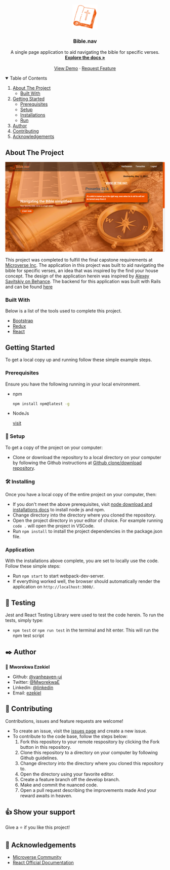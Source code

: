 <br />
<p align="center">
  <a href="https://github.com/vanheaven-ui/bible.nav-ui">
    <img src="src/images/logo1.png" alt="Logo" width="80" height="80">
  </a>

  <h3 align="center">Bible.nav</h3>

  <p align="center">
    A single page application to aid navigating the bible for specific verses.
    <br />
    <a href="https://github.com/othneildrew/Best-README-Template"><strong>Explore the docs »</strong></a>
    <br />
    <br />
    <a href="https://guarded-springs-59282.herokuapp.com/">View Demo</a>
    ·
    <a href="https://github.com/vanheaven-ui/bible.nav-ui/issues">Request Feature</a>
  </p>
</p>

<details open="open">
  <summary>Table of Contents</summary>
  <ol>
    <li>
      <a href="#about-the-project">About The Project</a>
      <ul>
        <li><a href="#built-with">Built With</a></li>
      </ul>
    </li>
    <li>
      <a href="#getting-started">Getting Started</a>
      <ul>
        <li><a href="#prerequisites">Prerequisites</a></li>
        <li><a href="#setup">Setup</a></li>
        <li><a href="#installation">Installations</a></li>
        <li><a href="#run">Run</a></li>
      </ul>
    </li>
    <li><a href="#author">Author</a></li>
    <li><a href="#contributing">Contributing</a></li>
    <li><a href="#acknowledgements">Acknowledgements</a></li>
  </ol>
</details>

## About The Project

![Bible.nav Screen Shot](screenshot/screenshot.png)


This project was completed to fulfill the final capstone requirements at [Microverse Inc](). The application in this project was built to aid navigating the bible for specific verses, an idea that was inspired by the find your house concept. The design of the application herein was inspired by [Alexey Savitskiy on Behance](https://www.behance.net/gallery/37706679/Circle-(Landing-page-Dashboard-Mobile-App)).
The backend for this application was built with Rails and can be found [here](https://github.com/vanheaven-ui/bible.nav-api)

### Built With

Below is a list of the tools used to complete this project.
* [Bootstrap](https://react-bootstrap.github.io/)
* [Redux](https://redux.js.org/)
* [React](https://reactjs.org/)

## Getting Started

To get a local copy up and running follow these simple example steps.

### Prerequisites

Ensure you have the following running in your local environment.
* npm
  ```sh
  npm install npm@latest -g
  ```
* NodeJs
  <br>

  [visit](https://nodejs.org/en/download/)

### 🔨 Setup

To get a copy of the project on your computer:

- Clone or download the repository to a local directory on your computer by following the Github instructions at [Github clone/download repository](https://docs.github.com/en/enterprise/2.13/user/articles/cloning-a-repository).

### 🛠 Installing <a name = "ins"></a>

Once you have a local copy of the entire project on your computer, then:

- If you don't meet the above prerequisites, visit [node download and installations docs](https://docs.npmjs.com/downloading-and-installing-node-js-and-npm) to install node js and npm.
- Change directory into the directory where you cloned the repository.
- Open the project directory in your editor of choice. For example running `code .` will open the project in VSCode.
- Run `npm install` to install the project dependencies in the package.json file.

### Application <a name = "app"></a>

With the installations above complete, you are set to locally use the code. Follow these simple steps:

- Run `npm start` to start webpack-dev-server.
- If everything worked well, the browser should automatically render the application on `http://localhost:3000/`.

## 🧪 Testing <a name= "tests"></a>

Jest and React Testing Library were used to test the code herein.
To run the tests, simply type:
- `npm test` or `npm run test` in the terminal and hit enter. This will run the npm test script

## ✒️ Author <a name = "author"></a>

👤 **Mworekwa Ezekiel**

- Github: [@vanheaven-ui](https://github.com/vanheaven-ui)
- Twitter: [@MworekwaE](https://twitter.com/MworekwaE)
- Linkedin: [@linkedin](https://www.linkedin.com/in/vanheaven/)
- Email: [ezekiel](mailto:vanheaven6@gmail.com)

## 🤝 Contributing

Contributions, issues and feature requests are welcome!

- To create an issue, visit the [issues page](https://github.com/vanheaven-ui/React-calc/issues) and create a new issue.
- To contribute to the code base, follow the steps below:
  1. Fork this repository to your remote respository by clicking the Fork button in this repository.
  2. Clone this repository to a directory on your computer by following Github guidelines.
  3. Change directory into the directory where you cloned this repository to.
  4. Open the directory using your favorite editor.
  5. Create a feature branch off the develop branch.
  6. Make and commit the nuanced code.
  7. Open a pull request describing the improvements made
     And your reward awaits in heaven.

## 👍 Show your support

Give a ⭐️ if you like this project!

## :clap: Acknowledgements

- [Microverse Community](https://www.microverse.org/) <br />
- [React Official Documentation](https://reactjs.org/)

